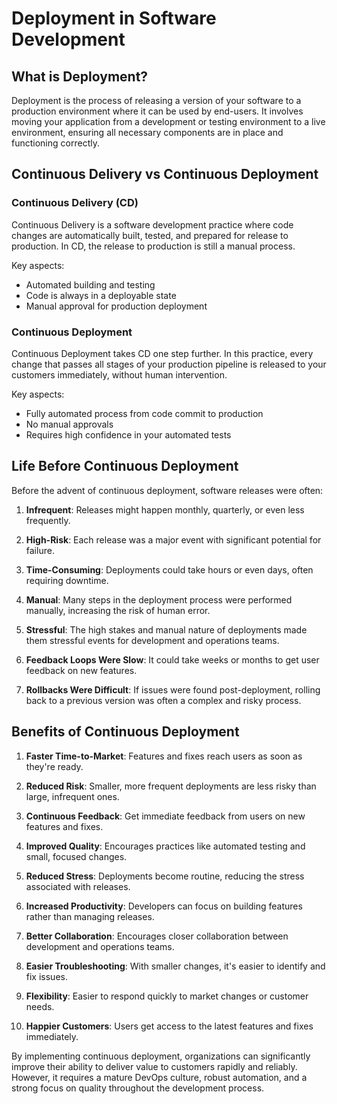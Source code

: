 # Deployment in Software Development

## What is Deployment?

Deployment is the process of releasing a version of your software to a production environment where it can be used by end-users. It involves moving your application from a development or testing environment to a live environment, ensuring all necessary components are in place and functioning correctly.

## Continuous Delivery vs Continuous Deployment

### Continuous Delivery (CD)

Continuous Delivery is a software development practice where code changes are automatically built, tested, and prepared for release to production. In CD, the release to production is still a manual process.

Key aspects:
- Automated building and testing
- Code is always in a deployable state
- Manual approval for production deployment

### Continuous Deployment

Continuous Deployment takes CD one step further. In this practice, every change that passes all stages of your production pipeline is released to your customers immediately, without human intervention.

Key aspects:
- Fully automated process from code commit to production
- No manual approvals
- Requires high confidence in your automated tests

## Life Before Continuous Deployment

Before the advent of continuous deployment, software releases were often:

1. **Infrequent**: Releases might happen monthly, quarterly, or even less frequently.

2. **High-Risk**: Each release was a major event with significant potential for failure.

3. **Time-Consuming**: Deployments could take hours or even days, often requiring downtime.

4. **Manual**: Many steps in the deployment process were performed manually, increasing the risk of human error.

5. **Stressful**: The high stakes and manual nature of deployments made them stressful events for development and operations teams.

6. **Feedback Loops Were Slow**: It could take weeks or months to get user feedback on new features.

7. **Rollbacks Were Difficult**: If issues were found post-deployment, rolling back to a previous version was often a complex and risky process.

## Benefits of Continuous Deployment

1. **Faster Time-to-Market**: Features and fixes reach users as soon as they're ready.

2. **Reduced Risk**: Smaller, more frequent deployments are less risky than large, infrequent ones.

3. **Continuous Feedback**: Get immediate feedback from users on new features and fixes.

4. **Improved Quality**: Encourages practices like automated testing and small, focused changes.

5. **Reduced Stress**: Deployments become routine, reducing the stress associated with releases.

6. **Increased Productivity**: Developers can focus on building features rather than managing releases.

7. **Better Collaboration**: Encourages closer collaboration between development and operations teams.

8. **Easier Troubleshooting**: With smaller changes, it's easier to identify and fix issues.

9. **Flexibility**: Easier to respond quickly to market changes or customer needs.

10. **Happier Customers**: Users get access to the latest features and fixes immediately.

By implementing continuous deployment, organizations can significantly improve their ability to deliver value to customers rapidly and reliably. However, it requires a mature DevOps culture, robust automation, and a strong focus on quality throughout the development process.
